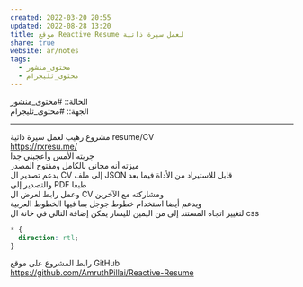 ```yaml
---  
created: 2022-03-20 20:55  
updated: 2022-08-28 13:20  
title: موقع Reactive Resume لعمل سيرة ذاتية  
share: true  
website: ar/notes  
tags:  
  - محتوى_منشور  
  - محتوى_تليجرام  
---  
```

  
  
الحالة:: #محتوى_منشور  
الجهة:: #محتوى_تليجرام  
  
---  
  
مشروع رهيب لعمل سيرة ذاتية resume/CV  
<https://rxresu.me/>  
جربته الأمس وأعجبني جدا  
ميزته أنه مجاني بالكامل ومفتوح المصدر  
يدعم تصدير ال CV إلى ملف JSON قابل للاستيراد من الأداة فيما بعد  
والتصدير إلى PDF طبعا  
وعمل رابط لعرض ال CV ومشاركته مع الآخرين  
ويدعم أيضا استخدام خطوط جوجل بما فيها الخطوط العربية  
لتغيير اتجاه المستند إلى من اليمين لليسار يمكن إضافة التالي في خانة ال css  
  
```css  
* {  
  direction: rtl;  
}  
```  
  
رابط المشروع على موقع GitHub  
<https://github.com/AmruthPillai/Reactive-Resume>  
